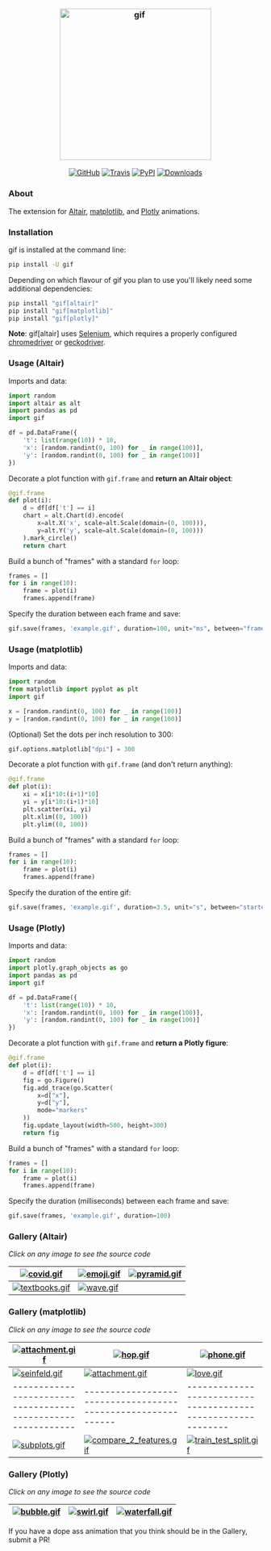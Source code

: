 <h3 align="center">
  <img src="https://raw.githubusercontent.com/maxhumber/gif/master/logo/gif.png" width="300px" alt="gif">
</h3>
<p align="center">
  <a href="https://github.com/maxhumber/gif"><img alt="GitHub" src="https://img.shields.io/github/license/maxhumber/gif"></a>
  <a href="https://travis-ci.org/maxhumber/gif"><img alt="Travis" src="https://img.shields.io/travis/maxhumber/gif.svg"></a>
  <a href="https://pypi.python.org/pypi/gif"><img alt="PyPI" src="https://img.shields.io/pypi/v/gif.svg"></a>
  <a href="https://pepy.tech/project/gif"><img alt="Downloads" src="https://pepy.tech/badge/gif/month"></a>
</p>



### About

The extension for [Altair](https://altair-viz.github.io/), [matplotlib](https://matplotlib.org/), and [Plotly](https://plotly.com/python/) animations.



### Installation

gif is installed at the command line:

```sh
pip install -U gif
```

Depending on which flavour of gif you plan to use you'll likely need some additional dependencies:

```sh
pip install "gif[altair]"     
pip install "gif[matplotlib]"
pip install "gif[plotly]"
```

**Note**: gif[altair] uses [Selenium](https://selenium.dev/selenium/docs/api/py/), which requires a properly configured [chromedriver](https://chromedriver.chromium.org/) or [geckodriver](https://firefox-source-docs.mozilla.org/testing/geckodriver/).



### Usage (Altair)

Imports and data:

```python
import random
import altair as alt
import pandas as pd
import gif

df = pd.DataFrame({
    't': list(range(10)) * 10,
    'x': [random.randint(0, 100) for _ in range(100)],
    'y': [random.randint(0, 100) for _ in range(100)]
})
```

Decorate a plot function with `gif.frame` and **return an Altair object**:

```python
@gif.frame
def plot(i):
    d = df[df['t'] == i]
    chart = alt.Chart(d).encode(
        x=alt.X('x', scale=alt.Scale(domain=(0, 100))),
        y=alt.Y('y', scale=alt.Scale(domain=(0, 100)))
    ).mark_circle()
    return chart
```

Build a bunch of "frames" with a standard `for` loop:

```python
frames = []
for i in range(10):
    frame = plot(i)
    frames.append(frame)
```

Specify the duration between each frame and save:

```python
gif.save(frames, 'example.gif', duration=100, unit="ms", between="frames")
```



### Usage (matplotlib)

Imports and data:

```python
import random
from matplotlib import pyplot as plt
import gif

x = [random.randint(0, 100) for _ in range(100)]
y = [random.randint(0, 100) for _ in range(100)]
```

(Optional) Set the dots per inch resolution to 300:

```python
gif.options.matplotlib["dpi"] = 300
```

Decorate a plot function with `gif.frame` (and don't return anything):

```python
@gif.frame
def plot(i):
    xi = x[i*10:(i+1)*10]
    yi = y[i*10:(i+1)*10]
    plt.scatter(xi, yi)
    plt.xlim((0, 100))
    plt.ylim((0, 100))
```

Build a bunch of "frames" with a standard `for` loop:

```python
frames = []
for i in range(10):
    frame = plot(i)
    frames.append(frame)
```

Specify the duration of the entire gif:

```python
gif.save(frames, 'example.gif', duration=3.5, unit="s", between="startend")
```



### Usage (Plotly)

Imports and data:

```python
import random
import plotly.graph_objects as go
import pandas as pd
import gif

df = pd.DataFrame({
    't': list(range(10)) * 10,
    'x': [random.randint(0, 100) for _ in range(100)],
    'y': [random.randint(0, 100) for _ in range(100)]
})
```

Decorate a plot function with `gif.frame` and **return a Plotly figure**:

```python
@gif.frame
def plot(i):
    d = df[df['t'] == i]
    fig = go.Figure()
    fig.add_trace(go.Scatter(
        x=d["x"],
        y=d["y"],
        mode="markers"
    ))
    fig.update_layout(width=500, height=300)
    return fig
```

Build a bunch of "frames" with a standard `for` loop:

```python
frames = []
for i in range(10):
    frame = plot(i)
    frames.append(frame)
```

Specify the duration (milliseconds) between each frame and save:

```python
gif.save(frames, 'example.gif', duration=100)
```



### Gallery (Altair)

<I>Click on any image to see the source code</I>

| [![covid.gif](https://raw.githubusercontent.com/maxhumber/gif/master/gallery/altair/covid/covid.gif)](https://github.com/maxhumber/gif/tree/master/gallery/altair/covid) | [![emoji.gif](https://raw.githubusercontent.com/maxhumber/gif/master/gallery/altair/emoji/emoji.gif)](https://github.com/maxhumber/gif/tree/master/gallery/altair/emoji) | [![pyramid.gif](https://raw.githubusercontent.com/maxhumber/gif/master/gallery/altair/pyramid/pyramid.gif)](https://github.com/maxhumber/gif/tree/master/gallery/altair/pyramid) |
| ------------------------------------------------------------ | ------------------------------------------------------------ | ------------------------------------------------------------ |
| [![textbooks.gif](https://raw.githubusercontent.com/maxhumber/gif/master/gallery/altair/textbooks/textbooks.gif)](https://github.com/maxhumber/gif/tree/master/gallery/altair/textbooks) | [![wave.gif](https://raw.githubusercontent.com/maxhumber/gif/master/gallery/altair/wave/wave.gif)]( https://github.com/maxhumber/gif/tree/master/gallery/altair/wave) |                                                              |



### Gallery (matplotlib)

<I>Click on any image to see the source code</I>

| [![attachment.gif](https://raw.githubusercontent.com/maxhumber/gif/master/gallery/matplotlib/attachment/attachment.gif)](https://github.com/maxhumber/gif/tree/master/gallery/matplotlib/attachment) | [![hop.gif](https://raw.githubusercontent.com/maxhumber/gif/master/gallery/matplotlib/hop/hop.gif)](https://github.com/maxhumber/gif/tree/master/gallery/matplotlib/hop) | [![phone.gif](https://raw.githubusercontent.com/maxhumber/gif/master/gallery/matplotlib/phone/phone.gif)](https://github.com/maxhumber/gif/tree/master/gallery/matplotlib/phone) |
| ------------------------------------------------------------ | ------------------------------------------------------------ | ------------------------------------------------------------ |
| [![seinfeld.gif](https://raw.githubusercontent.com/maxhumber/gif/master/gallery/matplotlib/seinfeld/seinfeld.gif)](https://github.com/maxhumber/gif/tree/master/gallery/matplotlib/seinfeld) | [![attachment.gif](https://raw.githubusercontent.com/maxhumber/gif/master/gallery/matplotlib/tornado/tornado.gif)](https://github.com/maxhumber/gif/tree/master/gallery/matplotlib/tornado) | [![love.gif](https://raw.githubusercontent.com/maxhumber/gif/master/gallery/matplotlib/love/love.gif)](https://raw.githubusercontent.com/maxhumber/gif/master/gallery/matplotlib/love) |
| ------------------------------------------------------------ | ------------------------------------------------------------ | ------------------------------------------------------------ |
| [![subplots.gif](https://raw.githubusercontent.com/maxhumber/gif/master/gallery/matplotlib/subplots/subplots.gif)](https://raw.githubusercontent.com/maxhumber/gif/master/gallery/matplotlib/subplots) | [![compare_2_features.gif](https://raw.githubusercontent.com/maxhumber/gif/master/gallery/matplotlib/compare_features/compare_2_features.gif)](https://raw.githubusercontent.com/maxhumber/gif/master/gallery/matplotlib/compare_features) | [![train_test_split.gif](https://raw.githubusercontent.com/maxhumber/gif/master/gallery/matplotlib/train_test_split/train_test_split.gif)](https://raw.githubusercontent.com/maxhumber/gif/master/gallery/matplotlib/train_test_split) |




### Gallery (Plotly)

<I>Click on any image to see the source code</I>

| [![bubble.gif](https://raw.githubusercontent.com/maxhumber/gif/master/gallery/plotly/bubble/bubble.gif)](https://github.com/maxhumber/gif/tree/master/gallery/plotly/bubble) | [![swirl.gif](https://raw.githubusercontent.com/maxhumber/gif/master/gallery/plotly/swirl/swirl.gif)](https://github.com/maxhumber/gif/tree/master/gallery/plotly/swirl) | [![waterfall.gif](https://raw.githubusercontent.com/maxhumber/gif/master/gallery/plotly/waterfall/waterfall.gif)](https://github.com/maxhumber/gif/tree/master/gallery/plotly/waterfall) |
| ------------------------------------------------------------ | ------------------------------------------------------------ | ------------------------------------------------------------ |




If you have a dope ass animation that you think should be in the Gallery, submit a PR!
